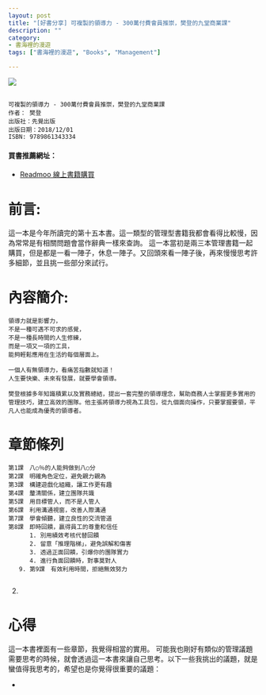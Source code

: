 ```yaml
---
layout: post
title: "[好書分享] 可複製的領導力 - 300萬付費會員推崇，樊登的九堂商業課"
description: ""
category: 
- 書海裡的漫遊
tags: ["書海裡的漫遊", "Books", "Management"]

---
```


<div><a href="http://moo.im/a/6pzDST" title="可複製的領導力"><img src="https://cdn.readmoo.com/cover/cl/7hagjlb_210x315.jpg?v=0"></a></div>



```

可複製的領導力 - 300萬付費會員推崇，樊登的九堂商業課
作者： 樊登  
出版社：先覺出版 
出版日期：2018/12/01 
ISBN: 9789861343334 
```

#### 買書推薦網址：

- [Readmoo 線上書籍購買](http://moo.im/a/6pzDST)

# 前言:

這一本是今年所讀完的第十五本書。這一類型的管理型書籍我都會看得比較慢，因為常常是有相關問題會當作辭典一樣來查詢。 這一本當初是兩三本管理書籍一起購買，但是都是一看一陣子，休息一陣子。又回頭來看一陣子後，再來慢慢思考許多細節，並且挑一些部分來試行。 



# 內容簡介:

```
領導力就是影響力，
不是一種可遇不可求的感覺，
不是一種長時間的人生修練，
而是一項又一項的工具，
能夠輕鬆應用在生活的每個層面上。

一個人有無領導力，看痛苦指數就知道！
人生要快樂、未來有發展，就要學會領導。

樊登根據多年知識積累以及實務總結，提出一套完整的領導理念，幫助商務人士掌握更多實用的管理技巧，建立高效的團隊。他主張將領導力視為工具包，從九個面向操作，只要掌握要領，平凡人也能成為優秀的領導者。
```

# 章節條列	

```
第1課　八○％的人能夠做到八○分
第2課　明確角色定位，避免親力親為
第3課　構建遊戲化組織，讓工作更有趣
第4課　釐清關係，建立團隊共識
第5課　用目標管人，而不是人管人
第6課　利用溝通視窗，改善人際溝通
第7課　學會傾聽，建立良性的交流管道
第8課　即時回饋，贏得員工的尊重和信任
      1. 別用績效考核代替回饋
      2. 留意「推理階梯」，避免誤解和傷害
      3. 透過正面回饋，引爆你的團隊實力
      4. 進行負面回饋時，對事莫對人
   9. 第9課　有效利用時間，拒絕無效努力


```

2. 

# 心得

這一本書裡面有一些章節，我覺得相當的實用。 可能我也剛好有類似的管理議題需要思考的時候，就會透過這一本書來讓自己思考。以下一些我挑出的議題，就是蠻值得我思考的，希望也是你覺得很重要的議題：

- 
